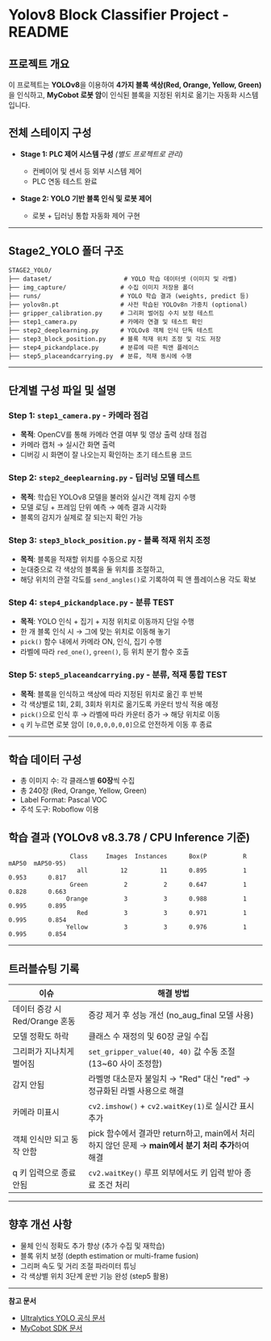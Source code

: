 # Yolov8 Block Classifier Project - README

## 프로젝트 개요
이 프로젝트는 **YOLOv8**을 이용하여 **4가지 블록 색상(Red, Orange, Yellow, Green)** 을 인식하고, **MyCobot 로봇 암**이 인식된 블록을 지정된 위치로 옮기는 자동화 시스템입니다.

## 전체 스테이지 구성
- **Stage 1: PLC 제어 시스템 구성** *(별도 프로젝트로 관리)*
  - 컨베이어 및 센서 등 외부 시스템 제어
  - PLC 연동 테스트 완료

- **Stage 2: YOLO 기반 블록 인식 및 로봇 제어**
  - 로봇 + 딥러닝 통합 자동화 제어 구현

---

## Stage2_YOLO 폴더 구조
```
STAGE2_YOLO/
├── dataset/                    # YOLO 학습 데이터셋 (이미지 및 라벨)
├── img_capture/               # 수집 이미지 저장용 폴더
├── runs/                      # YOLO 학습 결과 (weights, predict 등)
├── yolov8n.pt                 # 사전 학습된 YOLOv8n 가중치 (optional)
├── gripper_calibration.py     # 그리퍼 벌어짐 수치 보정 테스트
├── step1_camera.py            # 카메라 연결 및 테스트 확인
├── step2_deeplearning.py      # YOLOv8 객체 인식 단독 테스트
├── step3_block_position.py    # 블록 적재 위치 조정 및 각도 저장
├── step4_pickandplace.py      # 분류에 따른 픽앤 플레이스
├── step5_placeandcarrying.py  # 분류, 적재 동시에 수행
```

---

## 단계별 구성 파일 및 설명

### Step 1: `step1_camera.py` - 카메라 점검
- **목적**: OpenCV를 통해 카메라 연결 여부 및 영상 출력 상태 점검
- 카메라 캡처 → 실시간 화면 출력
- 디버깅 시 화면이 잘 나오는지 확인하는 초기 테스트용 코드

### Step 2: `step2_deeplearning.py` - 딥러닝 모델 테스트
- **목적**: 학습된 YOLOv8 모델을 불러와 실시간 객체 감지 수행
- 모델 로딩 + 프레임 단위 예측 → 예측 결과 시각화
- 블록의 감지가 실제로 잘 되는지 확인 가능

### Step 3: `step3_block_position.py` - 블록 적재 위치 조정
- **목적**: 블록을 적재할 위치를 수동으로 지정
- 눈대중으로 각 색상의 블록을 둘 위치를 조절하고,
- 해당 위치의 관절 각도를 `send_angles()`로 기록하여 픽 앤 플레이스용 각도 확보

### Step 4: `step4_pickandplace.py` - 분류 TEST
- **목적**: YOLO 인식 + 집기 + 지정 위치로 이동까지 단일 수행
- 한 개 블록 인식 시 → 그에 맞는 위치로 이동해 놓기
- `pick()` 함수 내에서 카메라 ON, 인식, 집기 수행
- 라벨에 따라 `red_one()`, `green()`, 등 위치 분기 함수 호출

### Step 5: `step5_placeandcarrying.py` - 분류, 적재 통합 TEST
- **목적**: 블록을 인식하고 색상에 따라 지정된 위치로 옮긴 후 반복
- 각 색상별로 1회, 2회, 3회차 위치로 옮기도록 카운터 방식 적용 예정
- `pick()`으로 인식 후 → 라벨에 따라 카운터 증가 → 해당 위치로 이동
- `q` 키 누르면 로봇 암이 `[0,0,0,0,0,0]`으로 안전하게 이동 후 종료

---

## 학습 데이터 구성
- 총 이미지 수: 각 클래스별 **60장**씩 수집
- 총 240장 (Red, Orange, Yellow, Green)
- Label Format: Pascal VOC
- 주석 도구: Roboflow 이용

## 학습 결과 (YOLOv8 v8.3.78 / CPU Inference 기준)
```
                 Class     Images  Instances      Box(P          R      mAP50  mAP50-95)
                   all         12         11      0.895          1      0.953      0.817
                 Green          2          2      0.647          1      0.828      0.663
                Orange          3          3      0.988          1      0.995      0.895
                   Red          3          3      0.971          1      0.995      0.854
                Yellow          3          3      0.976          1      0.995      0.854
```

---

## 트러블슈팅 기록
| 이슈 | 해결 방법 |
|------|-----------|
| 데이터 증강 시 Red/Orange 혼동 | 증강 제거 후 성능 개선 (no_aug_final 모델 사용) |
| 모델 정확도 하락 | 클래스 수 재정의 및 60장 균일 수집 |
| 그리퍼가 지나치게 벌어짐 | `set_gripper_value(40, 40)` 값 수동 조절 (13~60 사이 조정함) |
| 감지 안됨 | 라벨명 대소문자 불일치 → "Red" 대신 "red" → 정규화된 라벨 사용으로 해결 |
| 카메라 미표시 | `cv2.imshow()` + `cv2.waitKey(1)`로 실시간 표시 추가 |
| 객체 인식만 되고 동작 안함 | pick 함수에서 결과만 return하고, main에서 처리하지 않던 문제 → **main에서 분기 처리 추가**하여 해결 |
| q 키 입력으로 종료 안됨 | `cv2.waitKey()` 루프 외부에서도 키 입력 받아 종료 조건 처리 |

---

## 향후 개선 사항
- 물체 인식 정확도 추가 향상 (추가 수집 및 재학습)
- 블록 위치 보정 (depth estimation or multi-frame fusion)
- 그리퍼 속도 및 거리 조절 파라미터 튜닝
- 각 색상별 위치 3단계 운반 기능 완성 (step5 활용)

---

**참고 문서**
- [Ultralytics YOLO 공식 문서](https://docs.ultralytics.com/)
- [MyCobot SDK 문서](https://docs.elephantrobotics.com/)
